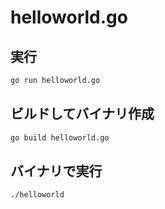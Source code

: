 # helloworld.go

## 実行
```sh
go run helloworld.go
```

## ビルドしてバイナリ作成
```sh
go build helloworld.go
```

## バイナリで実行
```sh
./helloworld
```
